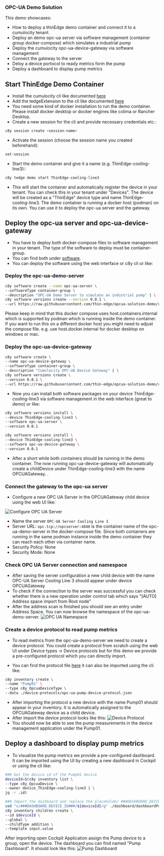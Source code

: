 ### OPC-UA Demo Solution
This demo showcases:

* How to deploy a thinEdge demo container and connect it to a cumulocity tenant.
* Deploy an demo opc-ua server via software management (container group docker-compose) which simulates a industrial pump
* Deploy the cumulocity opc-ua-device-gateway via software management
* Connect the gateway to the server
* Deloy a device portocol to ready metrics form the pump
* Deploy a dashboard to display pump metrics 


## Start ThinEdge Demo Container

* Install the cumulocity cli like documented [here](https://goc8ycli.netlify.app/docs/installation/)
* Add the tedgeExtension to the cli like documented [here](https://github.com/thin-edge/c8y-tedge)
* You need some kind of docker installation to run the demo container. Please install docker desktop or docker engines like colima or Rancher Desktop.
* Create a new session for the cli and provide necessary credentials etc.:
```bash
c8y session create <session-name>
````
* Activate the session (choose the session name you created beforehand):
```bash
set-session 
```
* Start the demo container and give it a name (e.g. ThinEdge-cooling-line3)::
```bash
c8y tedge demo start ThinEdge-cooling-line3
```
* This will start the container and automatically register the device in your tenant. You can check this in your tenant under "Devices". The device will be created as a "ThinEdge" device type and name ThinEdge-cooling-line3.
The demo container is running a docker host (podman) on its own. You can use it to deploy the opc-ua server and the gateway.

## Deploy the opc-ua server and opc-ua-device-gateway
* You have to deploy both docker-compose files to software management in your tenant. The type of the software to deploy must be container-group.
*  You can find both under [software](./software).
*  You can deploy the software using the web interface or c8y cli or like:
  

### Deploy the opc-ua-demo-server
```bash
c8y software create --name opc-ua-server \
--softwareType container-group \
--description "OPC-UA Demo Server to simulate an industrial pump" | \
c8y software versions create --version 0.0.1 \
--url https://raw.githubusercontent.com/thin-edge/opcua-solution-demo/refs/heads/main/software/docker-compose-opc-ua-demo-server.yml
```
Please keep in mind that this docker compose uses host.containers.internal which is supported by podman which is running inside the demo container. If you want to run this on a different docker host you might need to adjust the compose file. e.g. use host.docker.internal for docker desktop on windows or mac.

### Deploy the opc-ua-device-gateway
```bash
c8y software create \
--name opc-ua-device-gateway \
--softwareType container-group \
--description "Cumulocity OPC-UA Device Gateway" | \
c8y software versions create \
--version 0.0.1 \
--url https://raw.githubusercontent.com/thin-edge/opcua-solution-demo/refs/heads/main/software/docker-compose-opcua-device-gateway.yaml
```
* Now you can install both software packages on your device ThinEdge-cooling-line3 via software management in the web interface (great to demo) or like:
```bash
c8y software versions install \
--device ThinEdge-cooling-line3 \
--software opc-ua-server \
--version 0.0.1

c8y software versions install \
--device ThinEdge-cooling-line3 \
--software opc-ua-device-gateway \
--version 0.0.1
```
* After a short while both containers should be running in the demo container. The now running opc-ua-device-gateway will automatically create a childDevice under ThinEdge-cooling-line3 with the name OPCUAGateway. .

### Connect the gateway to the opc-ua server
* Configure a new OPC UA Server in the OPCUAGateway child device using the web UI like:

![Configure OPC UA Server](images/configure_opc_server.png)
* Name the server `OPC-UA Server Cooling Line 3`
* Server URL: `opc.tcp://opcserver:4840`  is the container name of the opc-ua-demo-server in the docker-compose file. Since both containers are running in the same podman instance inside the demo container they can reach each other via container name.
* Security Policy: None
* Security Mode: None

### Check OPC UA Server connection and namespace

* After saving the server configuration a new child device with the name OPC-UA Server Cooling Line 3 should appear under device OPCUAGateway
* To check if the connection to the server was successful you can check whether there is a new operation under control tab which says "[AUTO] Address space import from Root node"
* After the address scan is finished you should see an entry under Address Space. You can now browse the namespace of the opc-ua-demo-server.
![OPC UA Namespace](images/address_space.png)

### Create a device protocol to read pump metrics
* To read metrics from the opc-ua-demo-server we need to create a device protocol. You could create a protocol from scratch using the web UI under Device types -> Device protocols but for this demo we provide a pre-configured protocol which you can directly import.

* You can find the protocol file [here](./device-protocols/opc-ua-pump-device-protocol.json) it can also be imported using the cli like:

```bash
c8y inventory create \
--name "Pump01" \
--type c8y_OpcuaDeviceType \
--data ./device-protocols/opc-ua-pump-device-protocol.json
```

* After importing the protocol a new device with the name Pump01 should appear in your inventory. It is automatically assigned to the OPCUAGateway device as a child device.
* After import the device protocol looks like this:
![Device Protocol](./images/device_protocol.png)
* You should now be able to see the pump measurements in the device management application under the Pump01.

## Deploy a dashboard to display pump metrics
* To visualize the pump metrics we provide a pre-configured dashboard. It can be imported using the UI by creating a new dashboard in Cockpit or using the cli like:
```bash
### Get the device id of the Pump01 device
deviceId=$(c8y inventory list \
--type c8y_OpcuaDevice \
--owner device_ThinEdge-cooling-line3 | \
jq -r .id)

### Import the dashboard and replace the placeholder ###DASHBOARD_DEVICE_ID### with the actual device id of Pump01
sed "s/###DASHBOARD_DEVICE_ID###/${deviceId}/g" ./dashboard/dashboardPumpMO.json | \
c8y inventory children create \
--id $deviceId \
--global \
--childType addition \
--template input.value
```

After importing open Cockpit Application assign the Pump device to a group, open the device. The dashboard you can find named "Pump Dashboard". It should look like this: 
![Pump Dashboard](./images/pump_dashboard.png)




